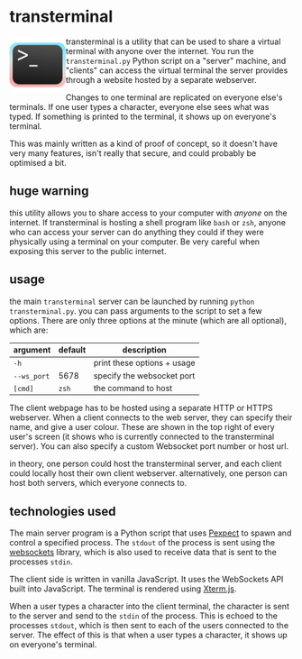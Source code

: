 # transterminal

<img src="/extras/trans_terminal.png" width=100 align="left">

transterminal is a utility that can be used to share a virtual terminal with anyone over the internet.  You run the `transterminal.py` Python script on a "server" machine, and "clients" can access the virtual terminal the server provides through a website hosted by a separate webserver.

Changes to one terminal are replicated on everyone else's terminals.  If one user types a character, everyone else sees what was typed.  If something is printed to the terminal, it shows up on everyone's terminal.

This was mainly written as a kind of proof of concept, so it doesn't have very many features, isn't really that secure, and could probably be optimised a bit.

## **huge warning**
this utility allows you to share access to your computer with *anyone* on the internet.  If transterminal is hosting a shell program like `bash` or `zsh`, anyone who can access your server can do anything they could if they were physically using a terminal on your computer.  Be very careful when exposing this server to the public internet.

## usage
the main `transterminal` server can be launched by running `python transterminal.py`.  you can pass arguments to the script to set a few options.  There are only three options at the minute (which are all optional), which are:

| argument      | default       | description                   |
|---------------|---------------|-------------------------------|
| `-h`          |               | print these options + usage   |
| `--ws_port`   | 5678          | specify the websocket port    |
| `[cmd]`       | `zsh`         | the command to host           |

The client webpage has to be hosted using a separate HTTP or HTTPS webserver.  When a client connects to the web server, they can specify their name, and give a user colour.  These are shown in the top right of every user's screen (it shows who is currently connected to the transterminal server).  You can also specify a custom Websocket port number or host url.

in theory, one person could host the transterminal server, and each client could locally host their own client webserver.  alternatively, one person can host both servers, which everyone connects to.

## technologies used
The main server program is a Python script that uses [Pexpect](https://github.com/pexpect/pexpect) to spawn and control a specified process.  The `stdout` of the process is sent using the [websockets](https://github.com/aaugustin/websockets) library, which is also used to receive data that is sent to the processes `stdin`.

The client side is written in vanilla JavaScript.  It uses the WebSockets API built into JavaScript.  The terminal is rendered using [Xterm.js](https://xtermjs.org/).

When a user types a character into the client terminal, the character is sent to the server and send to the `stdin` of the process.  This is echoed to the processes `stdout`, which is then sent to each of the users connected to the server.  The effect of this is that when a user types a character, it shows up on everyone's terminal.